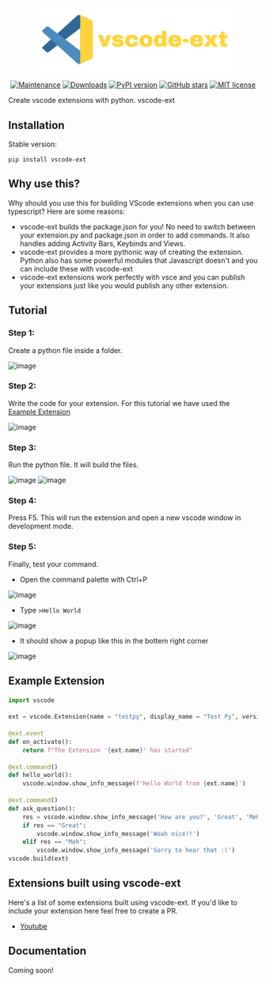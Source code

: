 <p align="center">
  <img alt="vscode logo" src="images/vscode-ext-2.png" width='400px'/>
</p>

<p align="center"><a href="https://GitHub.com/CodeWithSwastik/vscode-ext/graphs/commit-activity"><img src="https://img.shields.io/badge/Maintained%3F-yes-green.svg" alt="Maintenance"></a>
<a href="https://pepy.tech/project/vscode-ext"><img src="https://static.pepy.tech/personalized-badge/vscode-ext?period=total&amp;units=international_system&amp;left_color=orange&amp;right_color=brightgreen&amp;left_text=Downloads" alt="Downloads"></a>
<a href="https://pypi.python.org/pypi/vscode-ext/"><img src="https://badge.fury.io/py/vscode-ext.svg" alt="PyPI version"></a>
<a href="https://GitHub.com/CodeWithSwastik/vscode-ext/stargazers/"><img src="https://img.shields.io/github/stars/CodeWithSwastik/vscode-ext.svg?style=social&amp;label=Star&amp;maxAge=2592000" alt="GitHub stars"></a>
<a href="https://lbesson.mit-license.org/"><img src="https://img.shields.io/badge/License-MIT-blue.svg" alt="MIT license"></a></p>



Create vscode extensions with python. vscode-ext 

## Installation

Stable version:

```
pip install vscode-ext
```


## Why use this?

Why should you use this for building VScode extensions when you can use typescript? Here are some reasons:

- vscode-ext builds the package.json for you! No need to switch between your extension.py and package.json in order to add commands. It also handles adding Activity Bars, Keybinds and Views.
- vscode-ext provides a more pythonic way of creating the extension. Python also has some powerful modules that Javascript doesn't and you can include these with vscode-ext
- vscode-ext extensions work perfectly with vsce and you can publish your extensions just like you would publish any other extension.

## Tutorial

### Step 1:

Create a python file inside a folder.

![image](https://user-images.githubusercontent.com/61446939/126891766-8e408f35-ce63-48b1-8739-1361e979d351.png)

### Step 2:

Write the code for your extension. For this tutorial we have used the [Example Extension](#example-extension)

![image](https://user-images.githubusercontent.com/61446939/126891803-8da2e8e8-174f-451b-9103-4fbf001c4e7b.png)

### Step 3:

Run the python file. It will build the files.

![image](https://user-images.githubusercontent.com/61446939/126891865-fe235598-9267-47c6-971f-43e4da456ebb.png)
![image](https://user-images.githubusercontent.com/61446939/126891875-62c2057e-e504-4e01-bfd6-9a20c7f660d9.png)

### Step 4:

Press F5. This will run the extension and open a new vscode window in development mode.

### Step 5:

Finally, test your command.

- Open the command palette with Ctrl+P

![image](https://user-images.githubusercontent.com/61446939/126892044-f3b5f4d3-37de-4db5-acef-c6ddd841f1a5.png)

- Type `>Hello World`

![image](https://user-images.githubusercontent.com/61446939/126892096-9fc1cb2f-9b76-4d53-8099-e74d9f22e6e7.png)

- It should show a popup like this in the bottem right corner

![image](https://user-images.githubusercontent.com/61446939/126892110-f8d4bcf2-9ec0-43c2-a7d6-40288d91f000.png)

## Example Extension

```python
import vscode

ext = vscode.Extension(name = "testpy", display_name = "Test Py", version = "0.0.1")

@ext.event
def on_activate():
    return f"The Extension '{ext.name}' has started"

@ext.command()
def hello_world():
    vscode.window.show_info_message(f'Hello World from {ext.name}')

@ext.command()
def ask_question():
    res = vscode.window.show_info_message('How are you?', 'Great', 'Meh')
    if res == "Great":
        vscode.window.show_info_message('Woah nice!!')
    elif res == "Meh":
        vscode.window.show_info_message('Sorry to hear that :(')
vscode.build(ext)
```
## Extensions built using vscode-ext
Here's a list of some extensions built using vscode-ext. If you'd like to include your extension here feel free to create a PR.
- [Youtube](https://github.com/CodeWithSwastik/youtube-ext) 


## Documentation

Coming soon!
